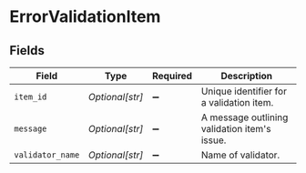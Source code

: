 # ErrorValidationItem


## Fields

| Field                                        | Type                                         | Required                                     | Description                                  |
| -------------------------------------------- | -------------------------------------------- | -------------------------------------------- | -------------------------------------------- |
| `item_id`                                    | *Optional[str]*                              | :heavy_minus_sign:                           | Unique identifier for a validation item.     |
| `message`                                    | *Optional[str]*                              | :heavy_minus_sign:                           | A message outlining validation item's issue. |
| `validator_name`                             | *Optional[str]*                              | :heavy_minus_sign:                           | Name of validator.                           |